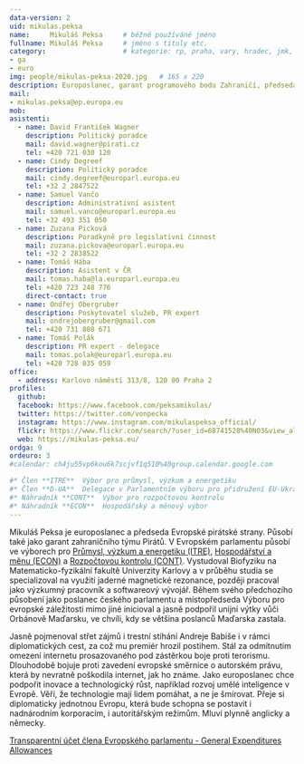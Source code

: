 ```yaml
---
data-version: 2
uid: mikulas.peksa
name:     Mikuláš Peksa  	# běžně používáné jméno
fullname: Mikuláš Peksa  	# jméno s tituly etc.
category:                 	# kategorie: rp, praha, vary, hradec, jmk, senat
- ga
- euro
img: people/mikulas-peksa-2020.jpg   # 165 x 220
description: Europoslanec, garant programového bodu Zahraničí, předseda Evropské pirátské strany
mail:
- mikulas.peksa@ep.europa.eu
mob:
asistenti:
  - name: David František Wagner
    description: Politický poradce
    mail: david.wagner@pirati.cz
    tel: +420 721 030 120
  - name: Cindy Degreef
    description: Politický poradce
    mail: cindy.degreef@europarl.europa.eu
    tel: +32 2 2847522
  - name: Samuel Vančo
    description: Administrativní asistent
    mail: samuel.vanco@europarl.europa.eu
    tel: +32 493 351 050
  - name: Zuzana Picková
    description: Poradkyně pro legislativní činnost
    mail: zuzana.pickova@europarl.europa.eu
    tel: +32 2 2838522
  - name: Tomáš Hába
    description: Asistent v ČR
    mail: tomas.haba@la.europarl.europa.eu
    tel: +420 723 248 776
    direct-contact: true
  - name: Ondřej Obergruber
    description: Poskytovatel služeb, PR expert
    mail: ondrejobergruber@gmail.com
    tel: +420 731 808 671    
  - name: Tomáš Polák
    description: PR expert - delegace
    mail: tomas.polak@europarl.europa.eu
    tel: +420 728 035 059 
office: 
  - address: Karlovo náměstí 313/8, 120 00 Praha 2
profiles:
  github:
  facebook: https://www.facebook.com/peksamikulas/
  twitter: https://twitter.com/vonpecka  
  instagram: https://www.instagram.com/mikulaspeksa_official/
  flickr: https://www.flickr.com/search/?user_id=68741528%40N03&view_all=1&text=mikul%C3%A1%C5%A1%20peksa
  web: https://mikulas-peksa.eu/
ordga: 9
ordeuro: 3
#calendar: ch4ju55vp6kou6k7scjvf1q510%40group.calendar.google.com

#* Člen **ITRE**  Výbor pro průmysl, výzkum a energetiku  
#* Člen **D-UA**  Delegace v Parlamentním výboru pro přidružení EU-Ukrajina  
#* Náhradník **CONT**  Výbor pro rozpočtovou kontrolu 
#* Náhradník **ECON**  Hospodářský a měnový výbor  
---
```



Mikuláš Peksa je europoslanec a předseda Evropské pirátské strany. Působí také jako garant zahraničního týmu Pirátů. V Evropském parlamentu působí ve výborech pro [Průmysl, výzkum a energetiku (ITRE)](https://www.europarl.europa.eu/committees/cs/itre/home.html), [Hospodářství a měnu (ECON)](https://www.europarl.europa.eu/committees/cs/econ/home.html) a [Rozpočtovou kontrolu (CONT)](https://www.europarl.europa.eu/committees/cs/cont/home.html). Vystudoval Biofyziku na Matematic­ko-fyzikální fakultě Univerzity Karlovy a v průběhu studia se specializoval na využití jaderné magnetické rezonance, později pracoval jako výzkumný pracovník a softwareový vývojář. Během svého předchozího působení jako poslanec českého parlamentu a místopředseda Výboru pro evropské záležitosti mimo jiné inicioval a jasně podpořil unijní výtky vůči Orbánově Maďarsku, ve chvíli, kdy se většina poslanců Maďarska zastala.

Jasně pojmenoval střet zájmů i trestní stíhání Andreje Babiše i v rámci diplomatických cest, za což mu premiér hrozil postihem. Stál za odmítnutím omezení internetu prosazovaného pod zástěrkou boje proti terorismu. Dlouhodobě bojuje proti zavedení evropské směrnice o autorském právu, která by nevratně poškodila internet, jak ho známe. Jako europoslanec chce podpořit inovace a technologický růst, například rozvoj umělé inteligence v Evropě. Věří, že technologie mají lidem pomáhat, a ne je šmírovat. Přeje si diplomaticky jednotnou Evropu, která bude schopna se postavit i nadnárodním korporacím, i autoritářským režimům. Mluví plynně anglicky a německy.


[Transparentní účet člena Evropského parlamentu - General Expenditures Allowances](https://ib.fio.cz/ib/transparent?a=2001637811)
